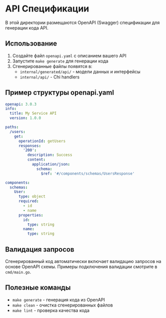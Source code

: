 # API Спецификации

В этой директории размещаются OpenAPI (Swagger) спецификации для генерации кода API.

## Использование

1. Создайте файл `openapi.yaml` с описанием вашего API
2. Запустите `make generate` для генерации кода
3. Сгенерированные файлы появятся в:
   - `internal/generated/api/` - модели данных и интерфейсы
   - `internal/api/` - Chi handlers

## Пример структуры openapi.yaml

```yaml
openapi: 3.0.3
info:
  title: My Service API
  version: 1.0.0

paths:
  /users:
    get:
      operationId: getUsers
      responses:
        '200':
          description: Success
          content:
            application/json:
              schema:
                $ref: '#/components/schemas/UsersResponse'

components:
  schemas:
    User:
      type: object
      required:
        - id
        - name
      properties:
        id:
          type: string
        name:
          type: string
```

## Валидация запросов

Сгенерированный код автоматически включает валидацию запросов на основе OpenAPI схемы. Примеры подключения валидации смотрите в `cmd/main.go`.

## Полезные команды

- `make generate` - генерация кода из OpenAPI
- `make clean` - очистка сгенерированных файлов
- `make lint` - проверка качества кода
